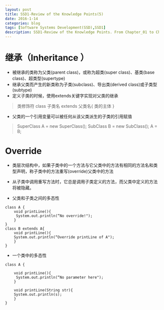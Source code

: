 ```yaml
---
layout: post
title: SSD1-Review of the Knowledge Points(5)
date: 2016-1-14
categories: blog
tags: [Software Systems Development(SSD),SSD1]
description: SSD1-Review of the Knowledge Points. From Chapter_01 to Chapter_09.
---
```


# 继承（Inheritance ）

- 被继承的类称为父类(parent class)，或称为超类(super class)、基类(base class)、超类型(supertype)
- 继承父类而产生的新类称为子类(subclass)、导出类(derived class)或子类型(subtype) 
- 定义子类的时候，使用extends关键字实现对父类的继承
> 类修饰符 class 子类名 extends 父类名{
    	类的主体
  }
- 父类的一个引用变量可以被任何从该父类派生的子类的引用赋值
> SuperClass A = new SuperClass();
  		SubClass B = new SubClass();
          A = B; 

# Override
- 类层次结构中，如果子类中的一个方法与它父类中的方法有相同的方法名和类型声明，称子类中的方法重写(override)父类中的方法
- 从子类中调用重写方法时，它总是调用子类定义的方法，而父类中定义的方法将被隐藏。

- 父类和子类之间的多态性
```$xslt
class A {
    void printLine(){
	 System.out.println(“No override!");
	}
}
class B extends A{	
    void printLine(){
	System.out.println(“Override printLine of A");
	}	
}
```
- 一个类中的多态性
```$xslt
class A {
		
    void printLine(){
	 System.out.println(“No parameter here");
	}
	
    void printLine(String str){
	System.out.println(s);
	}
}	
```











